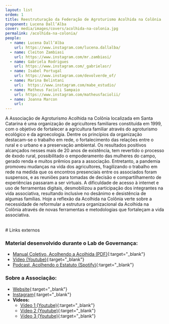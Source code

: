 ```yaml
---
layout: list
ordem: 1
title: Reestruturação da Federação de Agroturismo Acolhida na Colônia
proponent: Lucena Dall’Alba
cover: media/images/covers/acolhida-na-colonia.jpg
permalink: /acolhida-na-colonia/
people:
  - name: Lucena Dall’Alba
    url: https://www.instagram.com/lucena.dallalba/
  - name: Cleiton Zambiasi
    url: https://www.instagram.com/mr.zambiasi/
  - name: Gabriela Rodrigues
    url: https://www.instagram.com/_gabrielasr/
  - name: Isabel Portugal
    url: https://www.instagram.com/devolverde_of/
  - name: Marina Belintani
    url:  https://www.instagram.com/mabe_estudio/
  - name: Matheus Facioli Sampaio
    url: https://www.instagram.com/matheusfaciolii/
  - name: Joanna Marcon
    url: 
---
```


A Associação de Agroturismo Acolhida na Colônia localizada em Santa Catarina é uma organização de agricultores familiares constituída em 1999, com o objetivo de fortalecer a agricultura familiar através do agroturismo ecológico e da agroecologia. Dentre os princípios da organização destacam-se o trabalho em rede, o fortalecimento das relações entre o rural e o urbano e a preservação ambiental. Os resultados positivos alcançados nesses mais de 20 anos de existência, tem revertido o processo de êxodo rural, possibilitado o empoderamento das mulheres do campo, gerado renda e muitos prêmios para a associação. Entretanto, a pandemia promoveu mudanças na vida dos agricultores, fragilizando o trabalho em rede na medida que os encontros presenciais entre os associados foram suspensos, e as reuniões para tomadas de decisão e compartilhamento de experiências passaram a ser virtuais. A dificuldade de acesso à internet e uso de ferramentas digitais, desmobilizou a participação dos integrantes na vida associativa, resultando inclusive no desânimo e desistência de algumas famílias. Hoje a reflexão da Acolhida na Colônia verte sobre a necessidade de reformular a estrutura organizacional da Acolhida na Colônia através de novas ferramentas e metodologias que fortaleçam a vida associativa. 

<br>
# Links externos

### Material desenvolvido durante o Lab de Governança:
* [Manual Coletivo, Acolhendo a Acolhida (PDF)](/media/docs/acolhida-na-colonia/Manual_Coletivo-Acolhendo_a_Acolhida.pdf){:target="_blank"}
* [Vídeo (Youtube)](https://youtu.be/w8uUClJElas){:target="_blank"}
* [Podcast, Acolhendo o Estatuto (Spotify)](https://open.spotify.com/show/3TF4xYqiXoEXdFLFvfHwGA?si=B4impUCPT7akyOwvxxY6UQ){:target="_blank"}


### Sobre a Associação:
* [Website](http://www.acolhida.com.br){:target="_blank"}
* [Instagram](https://www.instagram.com/acolhidanacolonia/){:target="_blank"}
* **Vídeos:**
  * [Vídeo 1 (Youtube)](https://www.youtube.com/watch?v=teET3iTZRQQ&t=28s){:target="_blank"}
  * [Vídeo 2 (Youtube)](https://www.youtube.com/watch?v=ZZF9x4ehtDM&t=63s  ){:target="_blank"}
  * [Vídeo 3 (Youtube)](https://www.youtube.com/watch?v=J3MUGk7oYe8){:target="_blank"}
